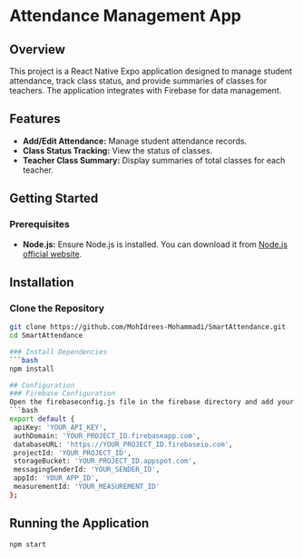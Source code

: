 # Attendance Management App

## Overview

This project is a React Native Expo application designed to manage student attendance, track class status, and provide summaries of classes for teachers. The application integrates with Firebase for data management.

## Features

- **Add/Edit Attendance:** Manage student attendance records.
- **Class Status Tracking:** View the status of classes.
- **Teacher Class Summary:** Display summaries of total classes for each teacher.

## Getting Started

### Prerequisites

- **Node.js:** Ensure Node.js is installed. You can download it from [Node.js official website](https://nodejs.org/).

## Installation
### Clone the Repository
 ```bash
git clone https://github.com/MohIdrees-Mohammadi/SmartAttendance.git
cd SmartAttendance

### Install Dependencies
```bash
npm install

## Configuration
### Firebase Configuration
Open the firebaseconfig.js file in the firebase directory and add your Firebase settings:
```bash
export default {
  apiKey: 'YOUR_API_KEY',
  authDomain: 'YOUR_PROJECT_ID.firebaseapp.com',
  databaseURL: 'https://YOUR_PROJECT_ID.firebaseio.com',
  projectId: 'YOUR_PROJECT_ID',
  storageBucket: 'YOUR_PROJECT_ID.appspot.com',
  messagingSenderId: 'YOUR_SENDER_ID',
  appId: 'YOUR_APP_ID',
  measurementId: 'YOUR_MEASUREMENT_ID'
};
```

## Running the Application
```bash
npm start
